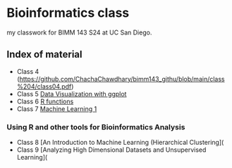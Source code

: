 # Bioinformatics class
my classwork for BIMM 143 S24 at UC San Diego.

## Index of material

- Class 4 (https://github.com/ChachaChawdhary/bimm143_githu/blob/main/class%204/class04.pdf)
- Class 5 [Data Visualization with ggplot](https://github.com/ChachaChawdhary/bimm143_githu/blob/main/class%205/class05.pdf)
- Class 6 [R functions](https://github.com/ChachaChawdhary/bimm143_githu/blob/main/class%206/class06.pdf)
- Class 7 [Machine Learning 1](https://github.com/ChachaChawdhary/bimm143_githu/blob/main/class%207/class-07.pdf)

### Using R and other tools for Bioinformatics Analysis
- Class 8 [An Introduction to Machine Learning (Hierarchical Clustering](
- Class 9 [Analyzing High Dimensional Datasets and Unsupervised Learning](
  

